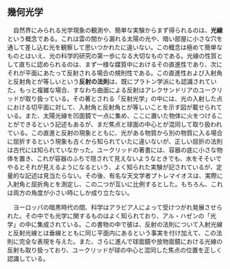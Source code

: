 
## 幾何光学

　自然界にみられる光学現象の観測や、簡単な実験からまず得られるのは、**光線**という概念である。これは雲の間から漏れる太陽の光や、暗い部屋に小さな穴を通して差し込む光を観察して思いつかれたに違いない。この概念は極めて簡単なものとはいえ、光の科学的研究の第一歩になる大切なものである。光線の性質として直ちに認められるのは、まず一様な媒質中におけるその直進性であり、次にそれが平面にあたって反射される場合の規則性である。この直進性および入射角と反射角とが等しいという**反射の法則**は、既にプラトン学派にも認識されていた。もっと複雑な場合、すなわち曲面による反射はアレクサンドリアのユークリッドが取り扱っている。その著とされる「反射光学」の中には、光の入射した点における切平面に対して、入射角と反射角とが等しいことを示す図が載せられている。また、太陽光線を凹面鏡で一点に集め、ここに置いた物体に火をつけることができるという記述もあるが、まだ焦点と球面の中心とが混同して取り扱われている。この直進と反射の現象とともに、光がある物質から別の物質に入る場合に屈折するという現象も古くから知られていたに違いないが、正しい屈折の法則は古代には知られていなかった。ユークリッドの著書には、容器の底に小さな物体を置き、これが容器のふちで隠されて見えないようなときでも、水をそそいでやるとそれが見えるようになるという、よく知られた実験が記されているが、定量的な記述は見当たらない。その後、有名な天文学者プトレマイオスは、実際に入射角と屈折角とを測定し、この二つが互いに比例するとした。もちろん、これは両方の角度が小さい時にしか成り立たない。

　ヨーロッパの暗黒時代の間、科学はアラビア人によって受けつがれ発展させられた。その中でも光学に関するものはよく知られており、アル・ハゼンの「光学」の中に集成されている。この書物の中で彼は、反射の法則について入射光線と反射光線とは垂線とともに同じ平面内にあるという事実を付け加えて、この法則に完全な表現を与えた。また、さらに進んで球面鏡や放物面鏡における光線の反射も取り扱っており、ユークリッドが球の中心と混同した焦点の位置を正しく認識している。
